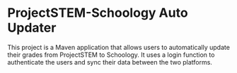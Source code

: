 # ProjectSTEM-Schoology Auto Updater

This project is a Maven application that allows users to automatically update their grades from ProjectSTEM to Schoology.
It uses a login function to authenticate the users and sync their data between the two platforms.
